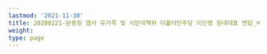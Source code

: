 ```yaml
---
lastmod: '2021-11-30'
title: 20200221-문중원 열사 유가족 및 시민대책위 더불어민주당 이인영 원내대표 면담_비공개
weight: 
type: page
---
```

